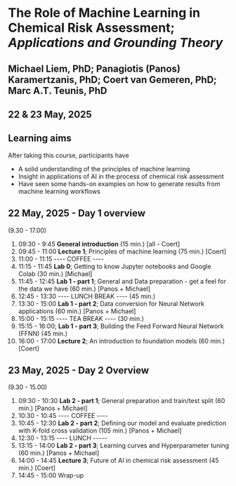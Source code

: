 # The Role of Machine Learning in Chemical Risk Assessment; _Applications and Grounding Theory_

## **Michael Liem, PhD; Panagiotis (Panos) Karamertzanis, PhD; Coert van Gemeren, PhD; Marc A.T. Teunis, PhD**

## 22 & 23 May, 2025

## Learning aims

After taking this course, participants have

- A solid understanding of the principles of machine learning
- Insight in applications of AI in the process of chemical risk assessment
- Have seen some hands-on examples on how to generate results from machine learning workflows

## 22 May, 2025 - Day 1 overview

(9.30 - 17.00)

1.  09:30 - 9:45 **General introduction** (15 min.) [all - Coert]
1.  09:45 - 11:00 **Lecture 1**; Principles of machine learning (75 min.) [Coert]
1.  11:00 - 11:15 ---- COFFEE ----
1.  11:15 - 11:45 **Lab 0**; Getting to know Jupyter notebooks and Google Colab (30 min.) [Michael]
1.  11:45 - 12:45 **Lab 1 - part 1**; General and Data preparation - get a feel for the data we have (60 min.) [Panos + Michael]
1.  12:45 - 13:30 ---- LUNCH BREAK ---- (45 min.)
1.  13:30 - 15:00 **Lab 1 - part 2**; Data conversion for Neural Network applications (60 min.) [Panos + Michael]
1.  15:00 - 15:15 ---- TEA BREAK ---- (30 min.)
1.  15:15 - 16:00; **Lab 1 - part 3**; Building the Feed Forward Neural Network (FFNN) (45 min.)
1.  16:00 - 17:00 **Lecture 2**; An introduction to foundation models (60 min.) [Coert]

## 23 May, 2025 - Day 2 Overview

(9.30 - 15.00)

1.  09:30 - 10:30 **Lab 2 - part 1**; General preparation and train/test split (60 min.) [Panos + Michael]
1.  10:30 - 10:45 ---- COFFEE ----
1.  10:45 - 12:30 **Lab 2 - part 2**; Defining our model and evaluate prediction with K-fold cross validation (105 min.) [Panos + Michael]
1.  12:30 - 13:15 ---- LUNCH -----
1.  13:15 - 14:00 **Lab 2 - part 3**; Learning curves and Hyperparameter tuning (60 min.) [Panos + Michael]
1.  14:00 - 14:45 **Lecture 3**; Future of AI in chemical risk assessment (45 min.) [Coert]
1.  14:45 - 15:00 Wrap-up
